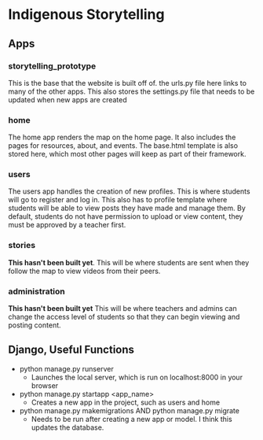 # Indigenous Storytelling
 
 ## Apps
 
 ### storytelling_prototype
 This is the base that the website is built off of. the urls.py file here links to many of the other apps. This also stores the settings.py file that needs to be updated when new apps are created
 
 ### home
 The home app renders the map on the home page. It also includes the pages for resources, about, and events. The base.html template is also stored here, which most other pages will keep as part of their framework.
 
 ### users
 The users app handles the creation of new profiles. This is where students will go to register and log in. This also has to profile template where students will be able to view posts they have made and manage them. By default, students do not have permission to upload or view content, they must be approved by a teacher first.
 
 ### stories
 **This hasn't been built yet**. This will be where students are sent when they follow the map to view videos from their peers. 
 
 ### administration
 **This hasn't been built yet** This will be where teachers and admins can change the access level of students so that they can begin viewing and posting content. 
 
 
 ## Django, Useful Functions
 - python manage.py runserver
   - Launches the local server, which is run on localhost:8000 in your browser
 - python manage.py startapp <app_name> 
   - Creates a new app in the project, such as users and home
 - python manage.py makemigrations AND python manage.py migrate
   - Needs to be run after creating a new app or model. I think this updates the database. 

